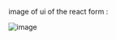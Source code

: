 image of ui of the react form :

![image](https://github.com/AasthaSuryavanshi/react-from-with-2-way-binding/assets/127786788/fcd26257-7469-4cf6-9287-ee231ba34487)
